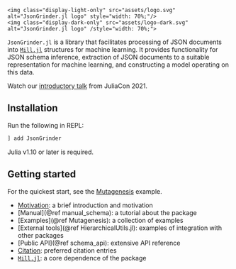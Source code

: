 ```@raw html
<img class="display-light-only" src="assets/logo.svg" alt="JsonGrinder.jl logo" style="width: 70%;"/>
<img class="display-dark-only" src="assets/logo-dark.svg" alt="JsonGrinder.jl logo" /style="width: 70%;">
```

`JsonGrinder.jl` is a library that facilitates processing of JSON documents into
[`Mill.jl`](https://github.com/CTUAvastLab/Mill.jl) structures for machine learning. It provides
functionality for JSON schema inference, extraction of JSON documents to a suitable representation
for machine learning, and constructing a model operating on this data.

Watch our [introductory talk](https://www.youtube.com/watch?v=Bf0CvltIDbE) from JuliaCon 2021.

## Installation

Run the following in REPL:

```julia
] add JsonGrinder
```

Julia v1.10 or later is required.

## Getting started

For the quickest start, see the [Mutagenesis](@ref) example.

* [Motivation](@ref): a brief introduction and motivation
* [Manual](@ref manual_schema): a tutorial about the package
* [Examples](@ref Mutagenesis): a collection of examples
* [External tools](@ref HierarchicalUtils.jl): examples of integration with other packages
* [Public API](@ref schema_api): extensive API reference
* [Citation](@ref): preferred citation entries
* [`Mill.jl`](https://github.com/CTUAvastLab/Mill.jl): a core dependence of the package
